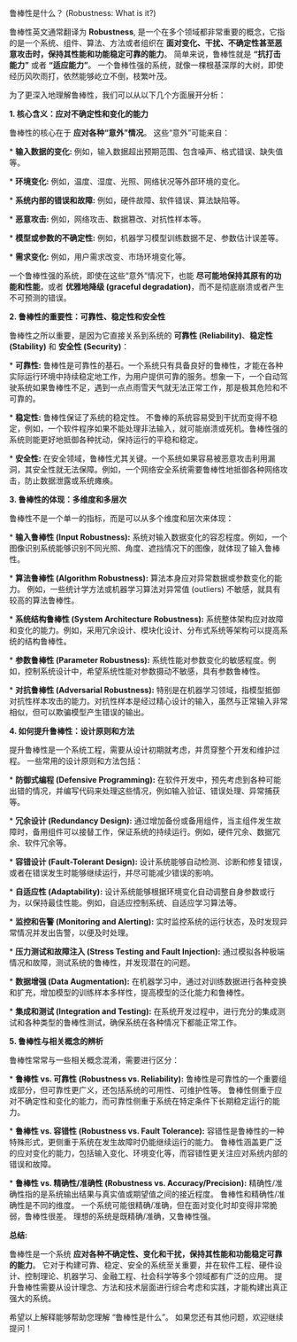鲁棒性是什么？ (Robustness: What is it?)

鲁棒性英文通常翻译为 **Robustness**, 是一个在多个领域都非常重要的概念，它指的是一个系统、组件、算法、方法或者组织在 **面对变化、干扰、不确定性甚至恶意攻击时，保持其性能和功能稳定可靠的能力**。 简单来说，鲁棒性就是 **“抗打击能力”** 或者 **“适应能力”**。 一个鲁棒性强的系统，就像一棵根基深厚的大树，即使经历风吹雨打，依然能够屹立不倒，枝繁叶茂。

为了更深入地理解鲁棒性，我们可以从以下几个方面展开分析：

**1. 核心含义：应对不确定性和变化的能力**

鲁棒性的核心在于 **应对各种“意外”情况**。 这些“意外”可能来自：

\* **输入数据的变化:** 例如，输入数据超出预期范围、包含噪声、格式错误、缺失值等。

\* **环境变化:** 例如，温度、湿度、光照、网络状况等外部环境的变化。

\* **系统内部的错误和故障:** 例如，硬件故障、软件错误、算法缺陷等。

\* **恶意攻击:** 例如，网络攻击、数据篡改、对抗性样本等。

\* **模型或参数的不确定性:** 例如，机器学习模型训练数据不足、参数估计误差等。

\* **需求变化:** 例如，用户需求改变、市场环境变化等。

一个鲁棒性强的系统，即使在这些“意外”情况下，也能 **尽可能地保持其原有的功能和性能**，或者 **优雅地降级 (graceful degradation)**，而不是彻底崩溃或者产生不可预测的错误。

**2. 鲁棒性的重要性：可靠性、稳定性和安全性**

鲁棒性之所以重要，是因为它直接关系到系统的 **可靠性 (Reliability)**、**稳定性 (Stability)** 和 **安全性 (Security)**：

\* **可靠性:** 鲁棒性是可靠性的基石。一个系统只有具备良好的鲁棒性，才能在各种实际运行环境中持续稳定地工作，为用户提供可靠的服务。想象一下，一个自动驾驶系统如果鲁棒性不足，遇到一点点雨雪天气就无法正常工作，那是极其危险和不可靠的。

\* **稳定性:** 鲁棒性保证了系统的稳定性。 不鲁棒的系统容易受到干扰而变得不稳定，例如，一个软件程序如果不能处理非法输入，就可能崩溃或死机。鲁棒性强的系统则能更好地抵御各种扰动，保持运行的平稳和稳定。

\* **安全性:** 在安全领域，鲁棒性尤其关键。一个系统如果容易被恶意攻击利用漏洞，其安全性就无法保障。例如，一个网络安全系统需要鲁棒性地抵御各种网络攻击，防止数据泄露或系统瘫痪。

**3. 鲁棒性的体现：多维度和多层次**

鲁棒性不是一个单一的指标，而是可以从多个维度和层次来体现：

\* **输入鲁棒性 (Input Robustness):** 系统对输入数据变化的容忍程度。例如，一个图像识别系统能够识别不同光照、角度、遮挡情况下的图像，就体现了输入鲁棒性。

\* **算法鲁棒性 (Algorithm Robustness):** 算法本身应对异常数据或参数变化的能力。 例如，一些统计学方法或机器学习算法对异常值 (outliers) 不敏感，就具有较高的算法鲁棒性。

\* **系统结构鲁棒性 (System Architecture Robustness):** 系统整体架构应对故障和变化的能力。例如，采用冗余设计、模块化设计、分布式系统等架构可以提高系统的结构鲁棒性。

\* **参数鲁棒性 (Parameter Robustness):** 系统性能对参数变化的敏感程度。例如，控制系统设计中，希望系统性能对参数摄动不敏感，具有参数鲁棒性。

\* **对抗鲁棒性 (Adversarial Robustness):** 特别是在机器学习领域，指模型抵御对抗性样本攻击的能力。对抗性样本是经过精心设计的输入，虽然与正常输入非常相似，但可以欺骗模型产生错误的输出。

**4. 如何提升鲁棒性：设计原则和方法**

提升鲁棒性是一个系统工程，需要从设计初期就考虑，并贯穿整个开发和维护过程。 一些常用的设计原则和方法包括：

\* **防御式编程 (Defensive Programming):** 在软件开发中，预先考虑到各种可能出错的情况，并编写代码来处理这些情况，例如输入验证、错误处理、异常捕获等。

\* **冗余设计 (Redundancy Design):** 通过增加备份或备用组件，当主组件发生故障时，备用组件可以接替工作，保证系统的持续运行。例如，硬件冗余、数据冗余、软件冗余等。

\* **容错设计 (Fault-Tolerant Design):** 设计系统能够自动检测、诊断和修复错误，或者在错误发生时能够继续运行，并尽可能减少错误的影响。

\* **自适应性 (Adaptability):** 设计系统能够根据环境变化自动调整自身参数或行为，以保持最佳性能。例如，自适应控制系统、自适应学习算法等。

\* **监控和告警 (Monitoring and Alerting):** 实时监控系统的运行状态，及时发现异常情况并发出告警，以便及时处理。

\* **压力测试和故障注入 (Stress Testing and Fault Injection):** 通过模拟各种极端情况和故障，测试系统的鲁棒性，并发现潜在的问题。

\* **数据增强 (Data Augmentation):** 在机器学习中，通过对训练数据进行各种变换和扩充，增加模型的训练样本多样性，提高模型的泛化能力和鲁棒性。

\* **集成和测试 (Integration and Testing):** 在系统开发过程中，进行充分的集成测试和各种类型的鲁棒性测试，确保系统在各种情况下都能正常工作。

**5. 鲁棒性与相关概念的辨析**

鲁棒性常常与一些相关概念混淆，需要进行区分：

\* **鲁棒性 vs. 可靠性 (Robustness vs. Reliability):** 鲁棒性是可靠性的一个重要组成部分，但可靠性更广义，还包括系统的可用性、可维护性等。 鲁棒性侧重于应对不确定性和变化的能力，而可靠性侧重于系统在特定条件下长期稳定运行的能力。

\* **鲁棒性 vs. 容错性 (Robustness vs. Fault Tolerance):** 容错性是鲁棒性的一种特殊形式，更侧重于系统在发生故障时仍能继续运行的能力。 鲁棒性涵盖更广泛的应对变化的能力，包括输入变化、环境变化等，而容错性更关注应对系统内部的错误和故障。

\* **鲁棒性 vs. 精确性/准确性 (Robustness vs. Accuracy/Precision):** 精确性/准确性指的是系统输出结果与真实值或期望值之间的接近程度。 鲁棒性和精确性/准确性是不同的维度。 一个系统可能很精确/准确，但在面对变化时却变得非常脆弱，鲁棒性很差。 理想的系统是既精确/准确，又鲁棒性强。

**总结:**

鲁棒性是一个系统 **应对各种不确定性、变化和干扰，保持其性能和功能稳定可靠的能力**。 它对于构建可靠、稳定、安全的系统至关重要，并在软件工程、硬件设计、控制理论、机器学习、金融工程、社会科学等多个领域都有广泛的应用。 提升鲁棒性需要从设计理念、方法和技术层面进行综合考虑和实践，才能构建出真正强大的系统。

希望以上解释能够帮助您理解 “鲁棒性是什么”。 如果您还有其他问题，欢迎继续提问！